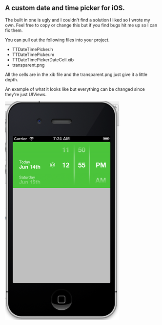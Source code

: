 ## A custom date and time picker for iOS. 

The built in one is ugly and I couldn't find a solution I liked so I wrote my own. Feel free to copy or change this but if you find bugs hit me up so I can fix them.

You can pull out the following files into your project.

- TTDateTimePicker.h
- TTDateTimePicker.m
- TTDateTimePickerDateCell.xib
- transparent.png


All the cells are in the xib file and the transparent.png just give it a little depth.

An example of what it looks like but everything can be changed since they're just UIViews.

![Image](screenshot.png?raw=true)
